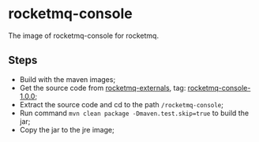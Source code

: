 # rocketmq-console

The image of rocketmq-console for rocketmq.

## Steps

- Build with the maven images;
- Get the source code from [rocketmq-externals](https://github.com/apache/rocketmq-externals), tag: [rocketmq-console-1.0.0](https://github.com/apache/rocketmq-externals/archive/rocketmq-console-1.0.0.zip);
- Extract the source code and cd to the path `/rocketmq-console`;
- Run command `mvn clean package -Dmaven.test.skip=true` to build the jar;
- Copy the jar to the jre image;
